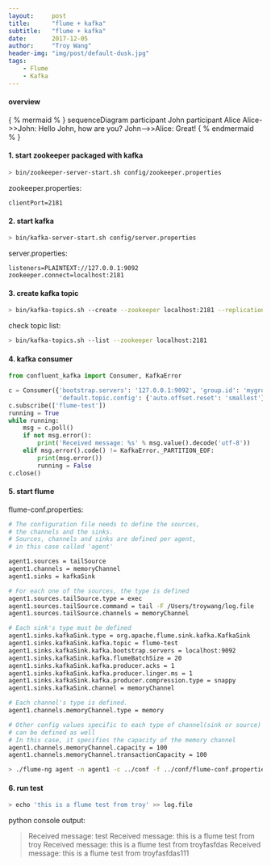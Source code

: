```yaml
---
layout:     post
title:      "flume + kafka"
subtitle:   "flume + kafka"
date:       2017-12-05
author:     "Troy Wang"
header-img: "img/post/default-dusk.jpg"
tags:
    - Flume
    - Kafka
---
```


#### overview

{ % mermaid % }
sequenceDiagram
    participant John
    participant Alice
    Alice->>John: Hello John, how are you?
    John-->>Alice: Great!
{ % endmermaid % }

#### 1. start zookeeper packaged with kafka

```bash
> bin/zookeeper-server-start.sh config/zookeeper.properties
```

zookeeper.properties:

```properties
clientPort=2181
```

#### 2. start kafka

```bash
> bin/kafka-server-start.sh config/server.properties
```

server.properties:

```properties
listeners=PLAINTEXT://127.0.0.1:9092
zookeeper.connect=localhost:2181
```

#### 3. create kafka topic

```bash
> bin/kafka-topics.sh --create --zookeeper localhost:2181 --replication-factor 1 --partitions 1 --topic flume-test
```

check topic list:

```bash
> bin/kafka-topics.sh --list --zookeeper localhost:2181
```

#### 4. kafka consumer

```python
from confluent_kafka import Consumer, KafkaError

c = Consumer({'bootstrap.servers': '127.0.0.1:9092', 'group.id': 'mygroup',
              'default.topic.config': {'auto.offset.reset': 'smallest'}})
c.subscribe(['flume-test'])
running = True
while running:
    msg = c.poll()
    if not msg.error():
        print('Received message: %s' % msg.value().decode('utf-8'))
    elif msg.error().code() != KafkaError._PARTITION_EOF:
        print(msg.error())
        running = False
c.close()
```

#### 5. start flume

flume-conf.properties:

```bash
# The configuration file needs to define the sources, 
# the channels and the sinks.
# Sources, channels and sinks are defined per agent, 
# in this case called 'agent'

agent1.sources = tailSource
agent1.channels = memoryChannel
agent1.sinks = kafkaSink

# For each one of the sources, the type is defined
agent1.sources.tailSource.type = exec
agent1.sources.tailSource.command = tail -F /Users/troywang/log.file
agent1.sources.tailSource.channels = memoryChannel

# Each sink's type must be defined
agent1.sinks.kafkaSink.type = org.apache.flume.sink.kafka.KafkaSink
agent1.sinks.kafkaSink.kafka.topic = flume-test
agent1.sinks.kafkaSink.kafka.bootstrap.servers = localhost:9092
agent1.sinks.kafkaSink.kafka.flumeBatchSize = 20
agent1.sinks.kafkaSink.kafka.producer.acks = 1
agent1.sinks.kafkaSink.kafka.producer.linger.ms = 1
agent1.sinks.kafkaSink.kafka.producer.compression.type = snappy
agent1.sinks.kafkaSink.channel = memoryChannel

# Each channel's type is defined.
agent1.channels.memoryChannel.type = memory

# Other config values specific to each type of channel(sink or source)
# can be defined as well
# In this case, it specifies the capacity of the memory channel
agent1.channels.memoryChannel.capacity = 100
agent1.channels.memoryChannel.transactionCapacity = 100
```

```bash
> ./flume-ng agent -n agent1 -c ../conf -f ../conf/flume-conf.properties -Dflume.root.logger=DEBUG,console
```

#### 6. run test

```bash
> echo 'this is a flume test from troy' >> log.file
```
python console output: 
> Received message: test
> Received message: this is a flume test from troy
> Received message: this is a flume test from troyfasfdas
> Received message: this is a flume test from troyfasfdas111

